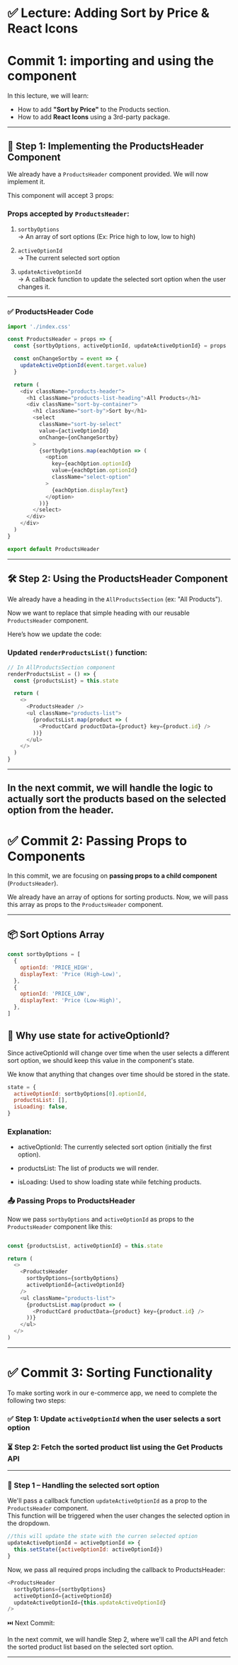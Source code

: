 
# ✅ Lecture: Adding Sort by Price & React Icons

# Commit 1: importing and using the component 

In this lecture, we will learn:

- How to add **"Sort by Price"** to the Products section.
- How to add **React Icons** using a 3rd-party package.

---

## 🧩 Step 1: Implementing the ProductsHeader Component

We already have a `ProductsHeader` component provided. We will now implement it.

This component will accept 3 props:

### Props accepted by `ProductsHeader`:

1. `sortbyOptions`  
   → An array of sort options (Ex: Price high to low, low to high)

2. `activeOptionId`  
   → The current selected sort option

3. `updateActiveOptionId`  
   → A callback function to update the selected sort option when the user changes it.

---

### ✅ ProductsHeader Code

```js
import './index.css'

const ProductsHeader = props => {
  const {sortbyOptions, activeOptionId, updateActiveOptionId} = props

  const onChangeSortby = event => {
    updateActiveOptionId(event.target.value)
  }

  return (
    <div className="products-header">
      <h1 className="products-list-heading">All Products</h1>
      <div className="sort-by-container">
        <h1 className="sort-by">Sort by</h1>
        <select
          className="sort-by-select"
          value={activeOptionId}
          onChange={onChangeSortby}
        >
          {sortbyOptions.map(eachOption => (
            <option
              key={eachOption.optionId}
              value={eachOption.optionId}
              className="select-option"
            >
              {eachOption.displayText}
            </option>
          ))}
        </select>
      </div>
    </div>
  )
}

export default ProductsHeader
```

---

## 🛠️ Step 2: Using the ProductsHeader Component

We already have a heading in the `AllProductsSection` (ex: "All Products").

Now we want to replace that simple heading with our reusable `ProductsHeader` component.

Here’s how we update the code:

### Updated `renderProductsList()` function:

```js
// In AllProductsSection component
renderProductsList = () => {
  const {productsList} = this.state

  return (
    <>
      <ProductsHeader />
      <ul className="products-list">
        {productsList.map(product => (
          <ProductCard productData={product} key={product.id} />
        ))}
      </ul>
    </>
  )
}
```

---

In the next commit, we will handle the logic to actually sort the products based on the selected option from the header.
---
# ✅ Commit 2: Passing Props to Components

In this commit, we are focusing on **passing props to a child component** (`ProductsHeader`).

We already have an array of options for sorting products. Now, we will pass this array as props to the `ProductsHeader` component.

---

## 📦 Sort Options Array

```js
const sortbyOptions = [
  {
    optionId: 'PRICE_HIGH',
    displayText: 'Price (High-Low)',
  },
  {
    optionId: 'PRICE_LOW',
    displayText: 'Price (Low-High)',
  },
]
```

## 📌 Why use state for activeOptionId?
Since activeOptionId will change over time when the user selects a different sort option, we should keep this value in the component's state.

We know that anything that changes over time should be stored in the state.

```js
state = {
  activeOptionId: sortbyOptions[0].optionId,
  productsList: [],
  isLoading: false,
}
```

### Explanation:
* activeOptionId: The currently selected sort option (initially the first option).

* productsList: The list of products we will render.

* isLoading: Used to show loading state while fetching products.

### 📤 Passing Props to ProductsHeader

Now we pass `sortbyOptions` and `activeOptionId` as props to the `ProductsHeader` component like this:

```js

const {productsList, activeOptionId} = this.state

return (
  <>
    <ProductsHeader
      sortbyOptions={sortbyOptions}
      activeOptionId={activeOptionId}
    />
    <ul className="products-list">
      {productsList.map(product => (
        <ProductCard productData={product} key={product.id} />
      ))}
    </ul>
  </>
)

```
---
# ✅ Commit 3: Sorting Functionality

To make sorting work in our e-commerce app, we need to complete the following two steps:

### ✅ Step 1: Update `activeOptionId` when the user selects a sort option

### ⏳ Step 2: Fetch the sorted product list using the Get Products API

---

### 🔧 Step 1 – Handling the selected sort option

We'll pass a callback function `updateActiveOptionId` as a prop to the `ProductsHeader` component.  
This function will be triggered when the user changes the selected option in the dropdown.

```js
//this will update the state with the curren selected option
updateActiveOptionId = activeOptionId => {
  this.setState({activeOptionId: activeOptionId})
}
```
Now, we pass all required props including the callback to ProductsHeader:

```js
<ProductsHeader
  sortbyOptions={sortbyOptions}
  activeOptionId={activeOptionId}
  updateActiveOptionId={this.updateActiveOptionId}
/>
```

⏭️ Next Commit:

In the next commit, we will handle Step 2, where we'll call the API and fetch the sorted product list based on the selected sort option.

---